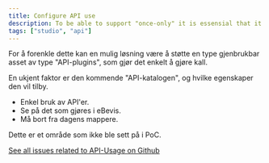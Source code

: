 ```yaml
---
title: Configure API use
description: To be able to support "once-only" it is essensial that it is easy to do API-call from an app to other systems APIs.
tags: ["studio", "api"]
---
```


For å forenkle dette kan en mulig løsning være å støtte en type gjenbrukbar asset av type "API-plugins", som gjør det enkelt å gjøre kall.  

En ukjent faktor er den kommende "API-katalogen", og hvilke egenskaper den vil tilby.

- Enkel bruk av API'er.
- Se på det som gjøres i eBevis.
- Må bort fra dagens mappere.

Dette er et område som ikke ble sett på i PoC.


 [See all issues related to API-Usage on Github](https://github.com/Altinn/altinn-studio/labels/api-use)

